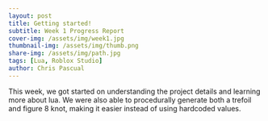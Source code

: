 ```yaml
---
layout: post
title: Getting started!
subtitle: Week 1 Progress Report
cover-img: /assets/img/week1.jpg
thumbnail-img: /assets/img/thumb.png
share-img: /assets/img/path.jpg
tags: [Lua, Roblox Studio]
author: Chris Pascual
---
```


This week, we got started on understanding the project details and learning more about lua.
We were also able to procedurally generate both a trefoil and figure 8 knot, making it
easier instead of using hardcoded values.